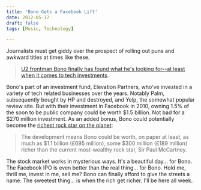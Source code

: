 ```yaml
---
title: 'Bono Gets a Facebook Lift'
date: 2012-05-17
draft: false
tags: [Music, Technology]

---
```


Journalists must get giddy over the prospect of rolling out puns and awkward titles at times like these.

> [U2 frontman Bono finally has found what he's looking for--at least when it comes to tech investments](http://www.inc.com/maeghan-ouimet/bono-scores-big-on-facebook-investment-elevation.html).

Bono's part of an investment fund, Elevation Partners, who've invested in a variety of tech related businesses over the years. Notably Palm, subsequently bought by HP and destroyed, and Yelp, the somewhat popular review site. But with their investment in Facebook in 2010, owning 1.5% of the soon to be public company could be worth $1.5 billion. Not bad for a $270 million investment. As an added bonus, Bono could potentially become the [richest rock star on the planet](http://www.nme.com/news/bono/61841):

> The development means Bono could be worth, on paper at least, as much as $1.1 billion (£695 million), some $300 million (£189 million) richer than the current most-wealthy rock star, Sir Paul McCartney.

The stock market works in mysterious ways. It's a beautiful day... for Bono. The Facebook IPO is even better than the real thing... for Bono. Hold me, thrill me, invest in me, sell me? Bono can finally afford to give the streets a name. The sweetest thing... is when the rich get richer. I'll be here all week.